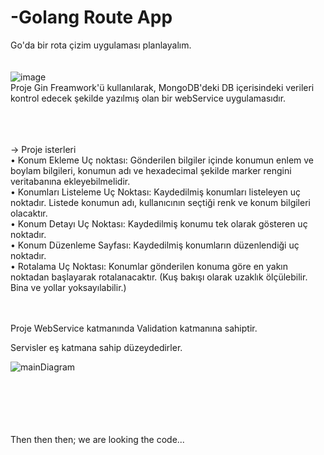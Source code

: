 # -Golang Route App

Go'da bir rota çizim uygulaması planlayalım. </br> </br> </br>
![image](https://user-images.githubusercontent.com/40759486/187882367-5535fa4d-74b6-41d2-aada-b3876b698b67.png)  </br>
Proje Gin Freamwork'ü kullanılarak, MongoDB'deki DB içerisindeki verileri kontrol edecek şekilde yazılmış olan bir webService uygulamasıdır. </br></br></br>


</br>
-> Proje isterleri</br>
•	Konum Ekleme Uç noktası: Gönderilen bilgiler içinde konumun enlem ve boylam bilgileri, konumun adı ve hexadecimal şekilde marker rengini veritabanına ekleyebilmelidir.</br>
•	Konumları Listeleme Uç Noktası:  Kaydedilmiş konumları listeleyen uç noktadır.  Listede konumun adı, kullanıcının seçtiği renk ve  konum bilgileri olacaktır.</br>
•	Konum Detayı Uç Noktası: Kaydedilmiş konumu tek olarak gösteren uç noktadır.</br>
•	Konum Düzenleme Sayfası: Kaydedilmiş konumların düzenlendiği uç noktadır.</br>
•	Rotalama Uç Noktası:  Konumlar gönderilen konuma göre en yakın noktadan başlayarak rotalanacaktır. (Kuş bakışı olarak uzaklık ölçülebilir. Bina ve yollar yoksayılabilir.)</br>

</br></br>
Proje WebService katmanında Validation katmanına sahiptir.</br>

Servisler eş katmana sahip düzeydedirler.</br>

![mainDiagram](https://github.com/aliustunelin/golang-route-app/assets/40759486/751691a4-06d6-47e2-8701-d0577d696418)


</br></br></br></br></br>
Then then then; we are looking the code...


